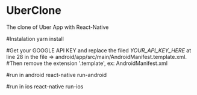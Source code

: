 # UberClone
The clone of Uber App with React-Native


#Instalation 
yarn install


#Get your GOOGLE API KEY and replace the filed _YOUR_API_KEY_HERE_ at line 28 in the file => android/app/src/main/AndroidManifest.template.xml.
#Then remove the extension '.template', ex: AndroidManifest.xml


#run in android
react-native run-android


#run in ios
react-native run-ios
